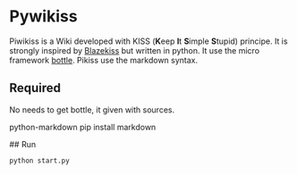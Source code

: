# Pywikiss

Piwikiss is a Wiki developed with KISS (**K**eep **I**t **S**imple **S**tupid) principe. 
It is strongly inspired by [Blazekiss](http://projet.idleman.fr/blazekiss/) but written in python. 
It use the micro framework [bottle](http://bottlepy.org). 
Pikiss use the markdown syntax.

## Required

No needs to get bottle, it given with sources. 

python-markdown
    pip install markdown

## Run 

    python start.py